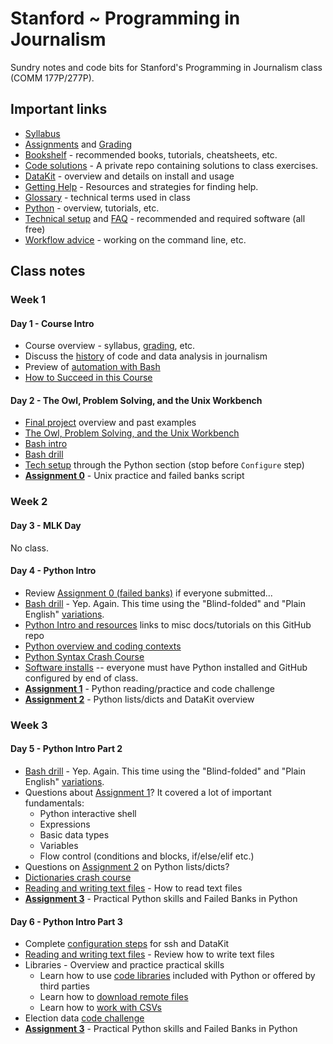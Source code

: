 # Stanford ~ Programming in Journalism

Sundry notes and code bits for Stanford's Programming in Journalism class (COMM 177P/277P).

## Important links

* [Syllabus][]
* [Assignments](assignments/README.md) and [Grading](assignments/grading.md)
* [Bookshelf](docs/bookshelf.md) - recommended books, tutorials, cheatsheets, etc.
* [Code solutions](https://github.com/zstumgoren/stanford-progj-2023-solutions) - A private repo containing solutions to class exercises.
* [DataKit][] - overview and details on install and usage
* [Getting Help](docs/getting_help.md) - Resources and strategies for finding help.
* [Glossary](docs/glossary.md) - technical terms used in class
* [Python](docs/python/README.md) - overview, tutorials, etc.
* [Technical setup](docs/tech_setup.md) and [FAQ](docs/tech_faq.md) - recommended and required software (all free)
* [Workflow advice](docs/workflow_advice.md) - working on the command line, etc.

[Syllabus]: https://canvas.stanford.edu/courses/166386/assignments/syllabus

## Class notes

### Week 1

#### Day 1 - Course Intro

* Course overview - syllabus, [grading](assignments/grading.md), etc.
* Discuss the [history](docs/history.md) of code and data analysis in journalism
* Preview of [automation with Bash](exercises/bash_preview.md)
* [How to Succeed in this Course](docs/how_to_succeed.md)

#### Day 2 - The Owl, Problem Solving, and the Unix Workbench

* [Final project][] overview and past examples
* [The Owl, Problem Solving, and the Unix Workbench](docs/owl_probs_unix.md)
* [Bash intro](https://tinyurl.com/bash-intro)
* [Bash drill](exercises/bash_drill.md)
* [Tech setup](tech_setup.md) through the Python section (stop before `Configure` step)
* **[Assignment 0](assignments/bash_intro.md)** - Unix practice and failed banks script

### Week 2

#### Day 3 - MLK Day

No class.

#### Day 4 - Python Intro

* Review [Assignment 0 (failed banks)](assignments/bash_intro.md) if everyone submitted...
* [Bash drill](exercises/bash_drill.md) - Yep. Again. This time using the "Blind-folded" and "Plain English" [variations](exercises/bash_drill.md#variations-on-the-drill).
* [Python Intro and resources](docs/python) links to misc docs/tutorials on this GitHub repo
* [Python overview and coding contexts](docs/python/overview.md)
* [Python Syntax Crash Course](docs/python/python_syntax_crash_course.md)
* [Software installs](docs/tech_setup.md) -- everyone must have Python installed and GitHub configured by end of class.
* **[Assignment 1](assignments/python_intro.md)** - Python reading/practice and code challenge
* **[Assignment 2](assignments/python_lists_dicts.md)** - Python lists/dicts and DataKit overview


### Week 3

#### Day 5 - Python Intro Part 2

* [Bash drill](exercises/bash_drill.md) - Yep. Again. This time using the "Blind-folded" and "Plain English" [variations](exercises/bash_drill.md#variations-on-the-drill).
* Questions about [Assignment 1](assignments/python_intro.md)? It covered a lot of important fundamentals:
  - Python interactive shell
  - Expressions
  - Basic data types
  - Variables
  - Flow control (conditions and blocks, if/else/elif etc.)
* Questions on [Assignment 2](assignments/python_lists_dicts.md) on Python lists/dicts?
* [Dictionaries crash course](docs/python/dict_basics.md)
* [Reading and writing text files](docs/python/file_io.md) - How to read text files
* **[Assignment 3](assignments/libraries_and_fdic_py.md)** - Practical Python skills and Failed Banks in Python

#### Day 6 - Python Intro Part 3

* Complete [configuration steps](docs/tech_setup.md#configure) for ssh and DataKit
* [Reading and writing text files](docs/python/file_io.md) - Review how to write text files
* Libraries - Overview and practice practical skills
  * Learn how to use [code libraries](/docs/python/libraries.md) included with Python or offered by third parties
  * Learn how to [download remote files](/docs/python/remote_files.md)
  * Learn how to [work with CSVs](/docs/python/csv.md)
* Election data [code challenge](exercises/elex_challenge.md)
* **[Assignment 3](assignments/libraries_and_fdic_py.md)** - Practical Python skills and Failed Banks in Python



[Final Project]: projects/sf_data_analysis.md
[FDA Recalls project]: projects/fda_recall_entities.md

[DataKit]: docs/datakit.md
